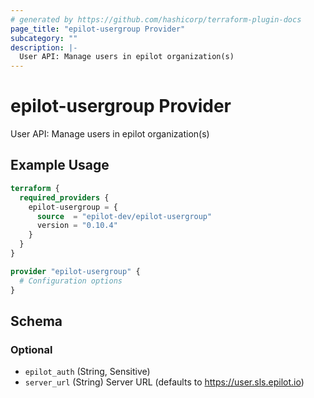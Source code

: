 ```yaml
---
# generated by https://github.com/hashicorp/terraform-plugin-docs
page_title: "epilot-usergroup Provider"
subcategory: ""
description: |-
  User API: Manage users in epilot organization(s)
---
```


# epilot-usergroup Provider

User API: Manage users in epilot organization(s)

## Example Usage

```terraform
terraform {
  required_providers {
    epilot-usergroup = {
      source  = "epilot-dev/epilot-usergroup"
      version = "0.10.4"
    }
  }
}

provider "epilot-usergroup" {
  # Configuration options
}
```

<!-- schema generated by tfplugindocs -->
## Schema

### Optional

- `epilot_auth` (String, Sensitive)
- `server_url` (String) Server URL (defaults to https://user.sls.epilot.io)
